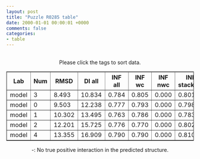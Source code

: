 ```yaml
---
layout: post
title: "Puzzle R0285 table"
date: 2000-01-01 00:00:01 +0000
comments: false
categories: 
- table
---
```


<script src="{{ root_url }}/javascripts/sorttable.js"></script>
<script>
    window.onload = function() {
        (document.getElementsByTagName( 'th' )[1]).click();
    };
</script>
<br/>
<div align="center">
Please click the tags to sort data.<br/>
<table class="sortable" border=1>
  <tr>
    <th>Lab</th>
    <th>Num</th>
    <th>RMSD</th>
    <th>DI all</th>
    <th>INF all</th>
    <th>INF wc</th>
    <th>INF nwc</th>
    <th>INF stacking</th>
    <th>Clash Score</th>
    <th>P-value</th>
    <th>mcq</th>
    <th>TM-score</th>
    <th>best sol.</th>
    <th>Detail</th>
  </tr>
  <tr><td>model</td><td>3</td><td>8.493</td><td>10.834</td><td>0.784</td><td>0.805</td><td>0.000</td><td>0.801</td><td>10000000000000000159028911097599180468360808563945281389781327557747838772170381060813469985856815104.000</td><td>0.00e+00</td><td>21.03</td><td>0.6720</td><td>1</td><td><a href='/show/index.html?id=R0285_model_3'>-></a></td></tr>
<tr><td>model</td><td>0</td><td>9.503</td><td>12.238</td><td>0.777</td><td>0.793</td><td>0.000</td><td>0.798</td><td>10000000000000000159028911097599180468360808563945281389781327557747838772170381060813469985856815104.000</td><td>0.00e+00</td><td>21.09</td><td>0.6490</td><td>1</td><td><a href='/show/index.html?id=R0285_model_0'>-></a></td></tr>
<tr><td>model</td><td>1</td><td>10.302</td><td>13.495</td><td>0.763</td><td>0.786</td><td>0.000</td><td>0.783</td><td>10000000000000000159028911097599180468360808563945281389781327557747838772170381060813469985856815104.000</td><td>0.00e+00</td><td>21.50</td><td>0.6480</td><td>1</td><td><a href='/show/index.html?id=R0285_model_1'>-></a></td></tr>
<tr><td>model</td><td>2</td><td>12.201</td><td>15.725</td><td>0.776</td><td>0.770</td><td>0.000</td><td>0.802</td><td>10000000000000000159028911097599180468360808563945281389781327557747838772170381060813469985856815104.000</td><td>0.00e+00</td><td>21.86</td><td>0.6220</td><td>1</td><td><a href='/show/index.html?id=R0285_model_2'>-></a></td></tr>
<tr><td>model</td><td>4</td><td>13.355</td><td>16.909</td><td>0.790</td><td>0.790</td><td>0.000</td><td>0.810</td><td>10000000000000000159028911097599180468360808563945281389781327557747838772170381060813469985856815104.000</td><td>0.00e+00</td><td>20.96</td><td>0.6670</td><td>1</td><td><a href='/show/index.html?id=R0285_model_4'>-></a></td></tr>

</table>
-: No true positive interaction in the predicted structure.
</div>
